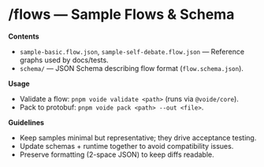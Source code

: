 # /flows — Sample Flows & Schema

**Contents**
- `sample-basic.flow.json`, `sample-self-debate.flow.json` — Reference graphs used
  by docs/tests.
- `schema/` — JSON Schema describing flow format (`flow.schema.json`).

**Usage**
- Validate a flow: `pnpm voide validate <path>` (runs via `@voide/core`).
- Pack to protobuf: `pnpm voide pack <path> --out <file>`.

**Guidelines**
- Keep samples minimal but representative; they drive acceptance testing.
- Update schemas + runtime together to avoid compatibility issues.
- Preserve formatting (2-space JSON) to keep diffs readable.
